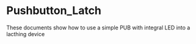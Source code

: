 # Pushbutton_Latch
These documents show how to use a simple PUB with integral LED into a lacthing device
